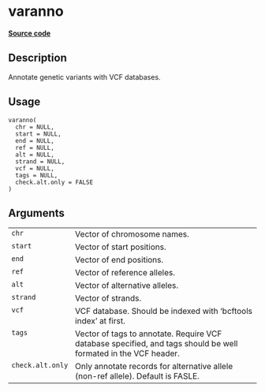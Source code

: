 

# varanno

[**Source code**](https://github.com/shiquan/Yano/tree/master/R/varanno.R#L19)

## Description

Annotate genetic variants with VCF databases.

## Usage

<pre><code class='language-R'>varanno(
  chr = NULL,
  start = NULL,
  end = NULL,
  ref = NULL,
  alt = NULL,
  strand = NULL,
  vcf = NULL,
  tags = NULL,
  check.alt.only = FALSE
)
</code></pre>

## Arguments

<table>
<tr>
<td style="white-space: nowrap; font-family: monospace; vertical-align: top">
<code id="chr">chr</code>
</td>
<td>
Vector of chromosome names.
</td>
</tr>
<tr>
<td style="white-space: nowrap; font-family: monospace; vertical-align: top">
<code id="start">start</code>
</td>
<td>
Vector of start positions.
</td>
</tr>
<tr>
<td style="white-space: nowrap; font-family: monospace; vertical-align: top">
<code id="end">end</code>
</td>
<td>
Vector of end positions.
</td>
</tr>
<tr>
<td style="white-space: nowrap; font-family: monospace; vertical-align: top">
<code id="ref">ref</code>
</td>
<td>
Vector of reference alleles.
</td>
</tr>
<tr>
<td style="white-space: nowrap; font-family: monospace; vertical-align: top">
<code id="alt">alt</code>
</td>
<td>
Vector of alternative alleles.
</td>
</tr>
<tr>
<td style="white-space: nowrap; font-family: monospace; vertical-align: top">
<code id="strand">strand</code>
</td>
<td>
Vector of strands.
</td>
</tr>
<tr>
<td style="white-space: nowrap; font-family: monospace; vertical-align: top">
<code id="vcf">vcf</code>
</td>
<td>
VCF database. Should be indexed with ‘bcftools index’ at first.
</td>
</tr>
<tr>
<td style="white-space: nowrap; font-family: monospace; vertical-align: top">
<code id="tags">tags</code>
</td>
<td>
Vector of tags to annotate. Require VCF database specified, and tags
should be well formated in the VCF header.
</td>
</tr>
<tr>
<td style="white-space: nowrap; font-family: monospace; vertical-align: top">
<code id="check.alt.only">check.alt.only</code>
</td>
<td>
Only annotate records for alternative allele (non-ref allele). Default
is FASLE.
</td>
</tr>
</table>
